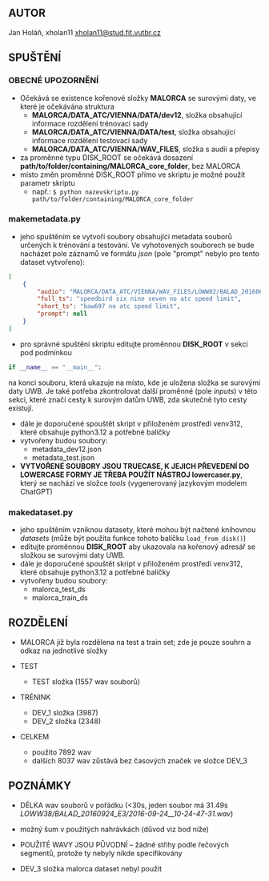 ## AUTOR
Jan Holáň, xholan11
xholan11@stud.fit.vutbr.cz

    

## SPUŠTĚNÍ
### OBECNÉ UPOZORNĚNÍ
- Očekává se existence kořenové složky **MALORCA** se surovými daty, ve které je očekávána struktura
    - **MALORCA/DATA_ATC/VIENNA/DATA/dev12**, složka obsahující informace rozdělení trénovací sady
    - **MALORCA/DATA_ATC/VIENNA/DATA/test**, složka obsahující informace rozdělení testovací sady  
    - **MALORCA/DATA_ATC/VIENNA/WAV_FILES**, složka s audii a přepisy
- za proměnné typu DISK_ROOT se očekává dosazení **path/to/folder/containing/MALORCA_core_folder**, bez MALORCA
- místo změn proměnné DISK_ROOT přímo ve skriptu je možné použít parametr skriptu
    - např.: `$ python nazevskriptu.py path/to/folder/containing/MALORCA_core_folder` 

### makemetadata.py
- jeho spuštěním se vytvoří soubory obsahující metadata souborů určených k trénování a testování. Ve vyhotovených souborech se bude nacházet pole záznamů ve formátu *json* (pole "prompt" nebylo pro tento dataset vytvořeno):
```json
[
    {
        "audio": "MALORCA/DATA_ATC/VIENNA/WAV_FILES/LOWW02/BALAD_20160615_B3/2016-06-15__10-44-12-29.wav",
        "full_ts": "speedbird six nine seven no atc speed limit",
        "short_ts": "baw697 no atc speed limit",
        "prompt": null
    }
]
```

- pro správné spuštění skriptu editujte proměnnou **DISK_ROOT** v sekci pod podmínkou 
```python
if __name__ == "__main__":
```
na konci souboru, která ukazuje na místo, kde je uložena složka se surovými daty UWB. Je také potřeba zkontrolovat další proměnné (pole *inputs*) v této sekci, které značí cesty k surovým datům UWB, zda skutečně tyto cesty existují.

- dále je doporučené spouštět skript v přiloženém prostředí venv312, které obsahuje python3.12 a potřebné balíčky
- vytvořeny budou soubory:
    - metadata_dev12.json
    - metadata_test.json
- **VYTVOŘENÉ SOUBORY JSOU TRUECASE, K JEJICH PŘEVEDENÍ DO LOWERCASE FORMY JE TŘEBA POUŽÍT NÁSTROJ lowercaser.py**, který se nachází ve složce *tools* (vygenerovaný jazykovým modelem ChatGPT)

### makedataset.py
- jeho spuštěním vzniknou datasety, které mohou být načtené knihovnou *datasets* (může být použita funkce tohoto balíčku `load_from_disk()`)
- editujte proměnnou **DISK_ROOT** aby ukazovala na kořenový adresář se složkou se surovými daty UWB.
- dále je doporučené spouštět skript v přiloženém prostředí venv312, které obsahuje python3.12 a potřebné balíčky
- vytvořeny budou soubory:
    - malorca_test_ds
    - malorca_train_ds


## ROZDĚLENÍ
- MALORCA již byla rozdělena na test a train set; zde je pouze souhrn a odkaz na jednotlivé složky
-   TEST
    -   TEST složka (1557 wav souborů)

-   TRÉNINK

    -   DEV\_1 složka (3987)
    -   DEV\_2 složka (2348)

-   CELKEM
    -   použito 7892 wav
    -   dalších 8037 wav zůstává bez časových značek ve složce DEV_3

## POZNÁMKY

-   DÉLKA wav souborů v pořádku (<30s, jeden soubor má 31.49s _LOWW38/BALAD_20160924_E3/2016-09-24\_\_10-24-47-31.wav_)
-   možný šum v použitých nahrávkách (důvod viz bod níže)
-   POUŽITÉ WAVY JSOU PŮVODNÍ – žádné střihy podle řečových segmentů, protože ty nebyly nikde specifikovány

-   DEV\_3 složka malorca dataset nebyl použit
